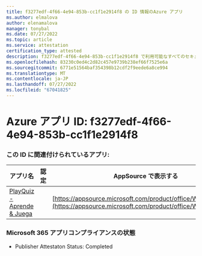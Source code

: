 ```yaml
---
title: f3277edf-4f66-4e94-853b-cc1f1e2914f8 の ID 情報のAzure アプリ
ms.author: elmalova
author: elenamalova
manager: tonybal
ms.date: 07/27/2022
ms.topic: article
ms.service: attestation
certification_type: attested
description: f3277edf-4f66-4e94-853b-cc1f1e2914f8 で利用可能なすべてのセキュリティとコンプライアンス情報。
ms.openlocfilehash: 83230c0ed4c2d82c457e9739b238ef66f7525e6a
ms.sourcegitcommit: 6771e51564baf354398b12cdf2f9eede6a8ce994
ms.translationtype: MT
ms.contentlocale: ja-JP
ms.lasthandoff: 07/27/2022
ms.locfileid: "67041825"
---
```

# <a name="azure-app-id-f3277edf-4f66-4e94-853b-cc1f1e2914f8"></a>Azure アプリ ID: f3277edf-4f66-4e94-853b-cc1f1e2914f8


### <a name="apps-associated-with-this-id"></a>この ID に関連付けられているアプリ:
| **アプリ名** | **認定** | **AppSource で表示する** |
|--------------|---------------|-----------------------|
| [PlayQuiz - Aprende &amp; Juega](../forward/WA200002820.md) |  | [https://appsource.microsoft.com/product/office/WA200002820](https://appsource.microsoft.com/product/office/WA200002820) |

### <a name="microsoft-365-app-compliance-status"></a>Microsoft 365 アプリコンプライアンスの状態
- Publisher Attestaton Status: Completed
